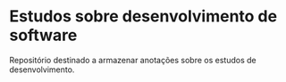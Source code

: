 # Estudos sobre desenvolvimento de software
Repositório destinado a armazenar anotações sobre os estudos de desenvolvimento.
